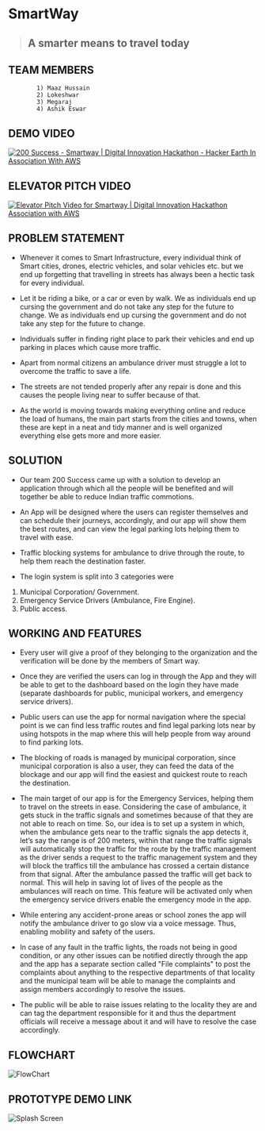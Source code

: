 #  SmartWay

> ## A smarter means to travel today

## TEAM MEMBERS
            1) Maaz Hussain
            2) Lokeshwar
            3) Megaraj
            4) Ashik Eswar
       
## DEMO VIDEO

[![200 Success - Smartway | Digital Innovation Hackathon - Hacker Earth In Association With AWS](https://i9.ytimg.com/vi/HOsI0z0UA7w/mq1.jpg?sqp=COio04kG&rs=AOn4CLD8tWd9jTUfxVK5qFL9vAe27unsXg)](https://youtu.be/HOsI0z0UA7w "200 Success - Smartway | Digital Innovation Hackathon - Hacker Earth In Association With AWS")

## ELEVATOR PITCH VIDEO

[![Elevator Pitch Video for Smartway | Digital Innovation Hackathon Association with AWS](https://i9.ytimg.com/vi/5N6C9HHJhDc/mq2.jpg?sqp=COyv04kG&rs=AOn4CLD6rh0ltGw3soOcYpo-9Skcrn-gRA)](https://youtu.be/5N6C9HHJhDc "Elevator Pitch Video for Smartway | Digital Innovation Hackathon Association with AWS")

## **PROBLEM STATEMENT**

* Whenever it comes to Smart Infrastructure, every individual think of Smart cities, drones, electric vehicles, and solar vehicles etc. but we end up forgetting that travelling in streets has always been a hectic task for every individual. 

* Let it be riding a bike, or a car or even by walk. We as individuals end up cursing the government and do not take any step for the future to change. We as individuals end up cursing the government and do not take any step for the future to change.

* Individuals suffer in finding right place to park their vehicles and end up parking in places which cause more traffic.

* Apart from normal citizens an ambulance driver must struggle a lot to overcome the traffic to save a life. 

* The streets are not tended properly after any repair is done and this causes the people living near to suffer because of that.

* As the world is moving towards making everything online and reduce the load of humans, the main part starts from the cities and towns, when these are kept in a neat and tidy manner and is well organized everything else gets more and more easier.


## **SOLUTION**

* Our team 200 Success came up with a solution to develop an application through which all the people will be benefited and will together be able to reduce Indian traffic commotions. 

* An App will be designed where the users can register themselves and can schedule their journeys, accordingly, and our app will show them the best routes, and can view the legal parking lots helping them to travel with ease.

* Traffic blocking systems for ambulance to drive through the route, to help them reach the destination faster.

* The login system is split into 3 categories were 
1. Municipal Corporation/ Government.
2. Emergency Service Drivers (Ambulance, Fire Engine).
3. Public access.


## **WORKING AND FEATURES**

* Every user will give a proof of they belonging to the organization and the verification will be done by the members of Smart way.

* Once they are verified the users can log in through the App and they will be able to get to the dashboard based on the login they have made (separate dashboards for public, municipal workers, and emergency service drivers).

* Public users can use the app for normal navigation where the special point is we can find less traffic routes and find legal parking lots near by using hotspots in the map where this will help people from way around to find parking lots.

* The blocking of roads is managed by municipal corporation, since municipal corporation is also a user, they can feed the data of the blockage and our app will find the easiest and quickest route to reach the destination.

* The main target of our app is for the Emergency Services, helping them to travel on the streets in ease. Considering the case of ambulance, it gets stuck in the traffic signals and sometimes because of that they are not able to reach on time. So, our idea is to set up a system in which, when the ambulance gets near to the traffic signals the app detects it, let’s say the range is of 200 meters, within that range the traffic signals will automatically stop the traffic for the route by the traffic management as the driver sends a request to the traffic management system and they will block the traffics till the ambulance has crossed a certain distance from that signal. After the ambulance passed the traffic will get back to normal. This will help in saving lot of lives of the people as the ambulances will reach on time. This feature will be activated only when the emergency service drivers enable the emergency mode in the app.

* While entering any accident-prone areas or school zones the app will notify the ambulance driver to go slow via a voice message. Thus, enabling mobility and safety of the users.

* In case of any fault in the traffic lights, the roads not being in good condition, or any other issues can be notified directly through the app and the app has a separate section called "File complaints" to post the complaints about anything to the respective departments of that locality and the municipal team will be able to manage the complaints and assign members accordingly to resolve the issues.

* The public will be able to raise issues relating to the locality they are and can tag the department responsible for it and thus the department officials will receive a message about it and will have to resolve the case accordingly.

## **FLOWCHART**
![FlowChart](https://user-images.githubusercontent.com/61106740/132129718-376c0419-d0ea-441d-b369-b3a0529e3ff6.jpg)

## **PROTOTYPE DEMO LINK**

![![Splash Screen](https://user-images.githubusercontent.com/61106740/132131085-edbd1adf-4994-4c96-a25f-22baac3a9c7d.jpg)](https://xd.adobe.com/view/f8c8c5cf-e258-4bc2-ab3c-aa016088ef1e-ad9b/)

